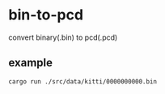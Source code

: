 # bin-to-pcd
convert binary(.bin) to pcd(.pcd)

## example
```
cargo run ./src/data/kitti/0000000000.bin
```

